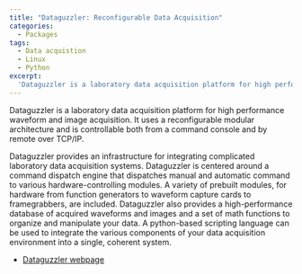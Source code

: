 ```yaml
---
title: "Dataguzzler: Reconfigurable Data Acquisition"
categories:
  - Packages
tags:
  - Data acquistion
  - Linux
  - Python
excerpt:
  'Dataguzzler is a laboratory data acquisition platform for high performance waveform and image acquisition.'
---
```

Dataguzzler is a laboratory data acquisition platform for high performance waveform and image acquisition. It uses a reconfigurable modular architecture and is controllable both from a command console and by remote over TCP/IP.

Dataguzzler provides an infrastructure for integrating complicated laboratory data acquisition systems. Dataguzzler is centered around a command dispatch engine that dispatches manual and automatic command to various hardware-controlling modules. A variety of prebuilt modules, for hardware from function generators to waveform capture cards to framegrabbers, are included. Dataguzzler also provides a high-performance database of acquired waveforms and images and a set of math functions to organize and manipulate your data. A python-based scripting language can be used to integrate the various components of your data acquisition environment into a single, coherent system.

  * [Dataguzzler webpage](https://thermal.cnde.iastate.edu/dataguzzler/)

